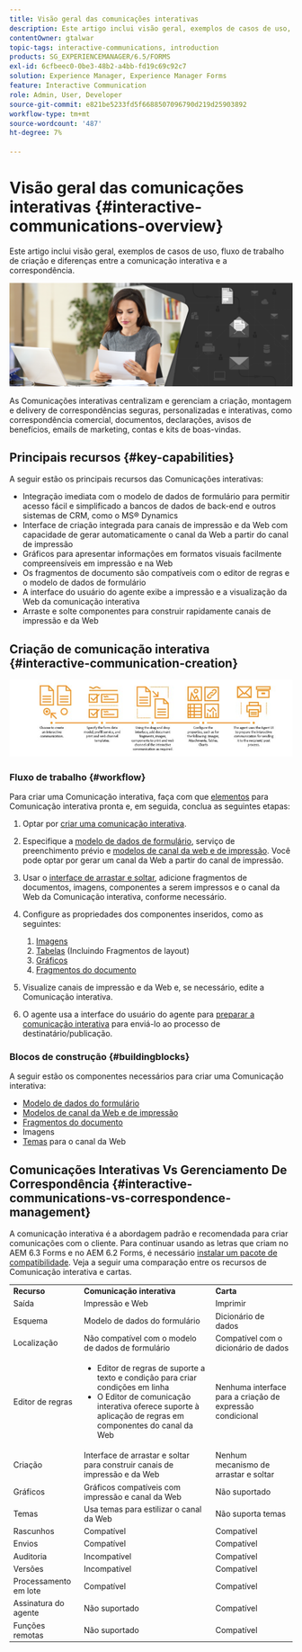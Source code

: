 ```yaml
---
title: Visão geral das comunicações interativas
description: Este artigo inclui visão geral, exemplos de casos de uso, fluxo de trabalho de criação e diferenças entre a comunicação interativa e a correspondência.
contentOwner: gtalwar
topic-tags: interactive-communications, introduction
products: SG_EXPERIENCEMANAGER/6.5/FORMS
exl-id: 6cfbeec0-0be3-48b2-a4bb-fd19c69c92c7
solution: Experience Manager, Experience Manager Forms
feature: Interactive Communication
role: Admin, User, Developer
source-git-commit: e821be5233fd5f6688507096790d219d25903892
workflow-type: tm+mt
source-wordcount: '487'
ht-degree: 7%

---
```



# Visão geral das comunicações interativas {#interactive-communications-overview}

Este artigo inclui visão geral, exemplos de casos de uso, fluxo de trabalho de criação e diferenças entre a comunicação interativa e a correspondência.

![hero-image](do-not-localize/correspondence-management.png)

As Comunicações interativas centralizam e gerenciam a criação, montagem e delivery de correspondências seguras, personalizadas e interativas, como correspondência comercial, documentos, declarações, avisos de benefícios, emails de marketing, contas e kits de boas-vindas.

## Principais recursos {#key-capabilities}

A seguir estão os principais recursos das Comunicações interativas:

- Integração imediata com o modelo de dados de formulário para permitir acesso fácil e simplificado a bancos de dados de back-end e outros sistemas de CRM, como o MS® Dynamics
- Interface de criação integrada para canais de impressão e da Web com capacidade de gerar automaticamente o canal da Web a partir do canal de impressão
- Gráficos para apresentar informações em formatos visuais facilmente compreensíveis em impressão e na Web
- Os fragmentos de documento são compatíveis com o editor de regras e o modelo de dados de formulário
- A interface do usuário do agente exibe a impressão e a visualização da Web da comunicação interativa
- Arraste e solte componentes para construir rapidamente canais de impressão e da Web

## Criação de comunicação interativa {#interactive-communication-creation}

![interative_communication-01](assets/interactive_communication-01.jpg)

### Fluxo de trabalho {#workflow}

Para criar uma Comunicação interativa, faça com que [elementos](#buildingblocks) para Comunicação interativa pronta e, em seguida, conclua as seguintes etapas:

1. Optar por [criar uma comunicação interativa](/help/forms/using/create-interactive-communication.md).

1. Especifique a [modelo de dados de formulário](/help/forms/using/data-integration.md), serviço de preenchimento prévio e [modelos de canal da web e de impressão](/help/forms/using/web-channel-print-channel.md). Você pode optar por gerar um canal da Web a partir do canal de impressão.

1. Usar o [interface de arrastar e soltar](/help/forms/using/introduction-interactive-communication-authoring.md), adicione fragmentos de documentos, imagens, componentes a serem impressos e o canal da Web da Comunicação interativa, conforme necessário.
1. Configure as propriedades dos componentes inseridos, como as seguintes:

   1. [Imagens](/help/forms/using/create-interactive-communication.md#step2)
   1. [Tabelas](/help/forms/using/create-interactive-communication.md#tables) (Incluindo Fragmentos de layout)
   1. [Gráficos](/help/forms/using/chart-component-interactive-communications.md)
   1. [Fragmentos do documento](/help/forms/using/create-interactive-communication.md#document-fragment-properties)

1. Visualize canais de impressão e da Web e, se necessário, edite a Comunicação interativa.
1. O agente usa a interface do usuário do agente para [preparar a comunicação interativa](/help/forms/using/prepare-send-interactive-communication.md) para enviá-lo ao processo de destinatário/publicação.

### Blocos de construção {#buildingblocks}

A seguir estão os componentes necessários para criar uma Comunicação interativa:

- [Modelo de dados do formulário](/help/forms/using/data-integration.md)
- [Modelos de canal da Web e de impressão](/help/forms/using/web-channel-print-channel.md)
- [Fragmentos do documento](/help/forms/using/document-fragments.md)
- Imagens
- [Temas](/help/forms/using/themes.md) para o canal da Web

## Comunicações Interativas Vs Gerenciamento De Correspondência {#interactive-communications-vs-correspondence-management}

A comunicação interativa é a abordagem padrão e recomendada para criar comunicações com o cliente. Para continuar usando as letras que criam no AEM 6.3 Forms e no AEM 6.2 Forms, é necessário [instalar um pacote de compatibilidade](/help/forms/using/compatibility-package.md). Veja a seguir uma comparação entre os recursos de Comunicação interativa e cartas.

<table>
 <tbody>
  <tr>
   <td><strong>Recurso</strong></td>
   <td><strong>Comunicação interativa</strong></td>
   <td><strong>Carta</strong></td>
  </tr>
  <tr>
   <td>Saída</td>
   <td>Impressão e Web</td>
   <td>Imprimir</td>
  </tr>
  <tr>
   <td>Esquema</td>
   <td>Modelo de dados do formulário </td>
   <td>Dicionário de dados </td>
  </tr>
  <tr>
   <td>Localização</td>
   <td>Não compatível com o modelo de dados de formulário</td>
   <td>Compatível com o dicionário de dados</td>
  </tr>
  <tr>
   <td>Editor de regras</td>
   <td>
    <ul>
     <li>Editor de regras de suporte a texto e condição para criar condições em linha</li>
     <li>O Editor de comunicação interativa oferece suporte à aplicação de regras em componentes do canal da Web</li>
    </ul> </td>
   <td>Nenhuma interface para a criação de expressão condicional</td>
  </tr>
  <tr>
   <td>Criação  </td>
   <td>Interface de arrastar e soltar para construir canais de impressão e da Web</td>
   <td>Nenhum mecanismo de arrastar e soltar </td>
  </tr>
  <tr>
   <td>Gráficos</td>
   <td>Gráficos compatíveis com impressão e canal da Web</td>
   <td>Não suportado</td>
  </tr>
  <tr>
   <td>Temas</td>
   <td>Usa temas para estilizar o canal da Web</td>
   <td>Não suporta temas</td>
  </tr>
   <tr>
   <td>Rascunhos</td>
   <td>Compatível</td>
   <td>Compatível</td>
  </tr>
   <tr>
   <td>Envios</td>
   <td>Compatível</td>
   <td>Compatível</td>
  </tr>
  <tr>
  <tr>
   <td>Auditoria</td>
   <td>Incompatível</td>
   <td>Compatível</td>
  </tr>
   <tr>
   <td>Versões</td>
   <td>Incompatível</td>
   <td>Compatível</td>
  </tr>
   <td>Processamento em lote</td>
   <td>Compatível </td>
   <td>Compatível</td>
  </tr>
  <tr>
   <td>Assinatura do agente</td>
   <td>Não suportado</td>
   <td>Compatível</td>
  </tr>
  <tr>
   <td>Funções remotas</td>
   <td>Não suportado</td>
   <td>Compatível</td>
  </tr>
 </tbody>
</table>
